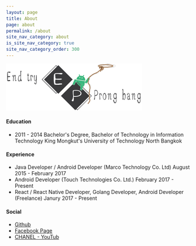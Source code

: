 ```yaml
---
layout: page
title: About
page: about
permalink: /about
site_nav_category: about
is_site_nav_category: true
site_nav_category_order: 300
---
```


<img src="/assets/end-try.png"/>

#### Education
- 2011 - 2014 Bachelor's Degree, Bachelor of Technology in Information Technology King Mongkut's University of Technology North Bangkok 

#### Experience
- Java Developer / Android Developer (Marco Technology Co. Ltd) August 2015 - February 2017
- Android Developer (Touch Technologies Co. Ltd.) February 2017 - Present
- React / React Native Developer, Golang Developer, Android Developer (Freelance) Janury 2017 - Present

#### Social
- [Github](https://github.com/prongbang)
- [Facebook Page](https://www.facebook.com/next.event)
- [CHANEL - YouTub](https://www.youtube.com/channel/UCaAQK64A7GVuyWmXv2rXf_g/videos)